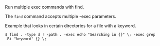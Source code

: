 Run multiple exec commands with find.

The `find` command accepts multiple -exec parameters.

Example that looks in certain directories for a file with a keyword.
```
$ find . -type d ! -path . -exec echo "Searching in {}" \; -exec grep -Ri "keyword" {} \;
```